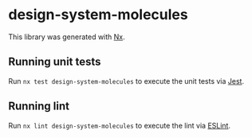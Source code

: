 # design-system-molecules

This library was generated with [Nx](https://nx.dev).

## Running unit tests

Run `nx test design-system-molecules` to execute the unit tests via [Jest](https://jestjs.io).

## Running lint

Run `nx lint design-system-molecules` to execute the lint via [ESLint](https://eslint.org/).
